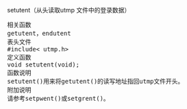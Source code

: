 setutent（从头读取utmp 文件中的登录数据）
<pre>相关函数
getutent，endutent
表头文件
#include< utmp.h>
定义函数
void setutent(void);
函数说明
setutent()用来将getutent()的读写地址指回utmp文件开头。
附加说明
请参考setpwent()或setgrent()。</pre>